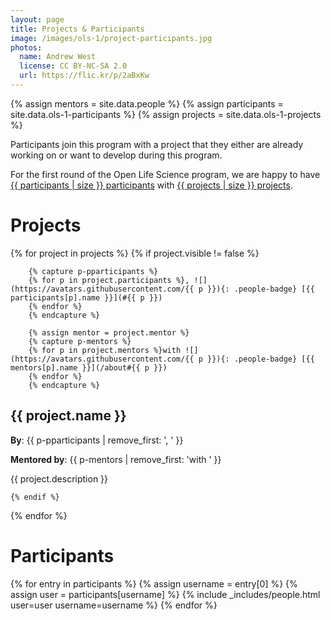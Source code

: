 ```yaml
---
layout: page
title: Projects & Participants
image: /images/ols-1/project-participants.jpg
photos:
  name: Andrew West
  license: CC BY-NC-SA 2.0
  url: https://flic.kr/p/2aBxKw
---
```


{% assign mentors = site.data.people %}
{% assign participants = site.data.ols-1-participants %}
{% assign projects = site.data.ols-1-projects %}

Participants join this program with a project that they either are already working on or want to develop during this program.

For the first round of the Open Life Science program, we are happy to have [{{ participants | size }} participants](#participants) with [{{ projects | size }} projects](#projects). 

# Projects

{% for project in projects %}
    {% if project.visible != false %}

        {% capture p-pparticipants %}
        {% for p in project.participants %}, ![](https://avatars.githubusercontent.com/{{ p }}){: .people-badge} [{{ participants[p].name }}](#{{ p }})
        {% endfor %}
        {% endcapture %}

        {% assign mentor = project.mentor %}
        {% capture p-mentors %}
        {% for p in project.mentors %}with ![](https://avatars.githubusercontent.com/{{ p }}){: .people-badge} [{{ mentors[p].name }}](/about#{{ p }})
        {% endfor %}
        {% endcapture %} 

## {{ project.name }}

**By**: {{ p-pparticipants | remove_first: ', ' }}

**Mentored by**: {{ p-mentors | remove_first: 'with ' }} 

{{ project.description }}

    {% endif %}
{% endfor %}

# Participants

<div class="people">
{% for entry in participants %}
    {% assign username = entry[0] %}
    {% assign user = participants[username] %}
    {% include _includes/people.html user=user username=username %}
{% endfor %}
</div>